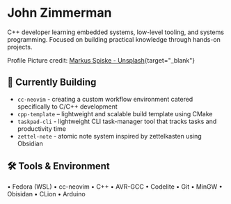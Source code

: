 # John Zimmerman

C++ developer learning embedded systems, low-level tooling, and systems programming. Focused on building practical knowledge through hands-on projects.

Profile Picture credit: [Markus Spiske - Unsplash](https://unsplash.com/@markusspiske){target="_blank"}


## 🔧 Currently Building

* `cc-neovim` - creating a custom workflow environment catered specifically to C/C++ development
* `cpp-template` – lightweight and scalable build template using CMake
* `taskpad-cli` - lightweight CLI task-manager tool that tracks tasks and productivity time
* `zettel-note` - atomic note system inspired by zettelkasten using Obsidian


## 🛠️ Tools & Environment

 • Fedora (WSL) • cc-neovim • C++ • AVR-GCC • Codelite • Git • MinGW • Obisidan  • CLion • Arduino
